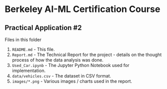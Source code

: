 # Berkeley AI-ML Certification Course

## Practical Application #2

Files in this folder

1. `README.md` - This file.
2. `Report.md` - The Technical Report for the project - details on the thought process of how the data analysis was done.
3. `Used_Car.ipynb` - The Jupyter Python Notebook used for implementation.
4. `data/vehicles.csv` - The dataset in CSV format.
5. `images/*.png` - Various images / charts used in the report.
